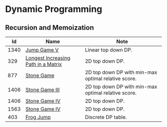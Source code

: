 # Dynamic Programming

## Recursion and Memoization
| Id      | Name                                        | Note               |
|---------|---------------------------------------------|--------------------|
| 1340     |  <a href="https://github.com/ZSShen/Hacking-Tech-Interview/blob/main/AlgorithmDesign/src/1340_Jump_Game_V.cpp" target="_blank">Jump Game V</a>| Linear top down DP. |
| 329     | <a href="https://github.com/ZSShen/Hacking-Tech-Interview/blob/main/AlgorithmDesign/src/329_Longest_Increasing_Path_in_a_Matrix.cpp" target="_blank">Longest Increasing Path in a Matrix</a> | 2D top down DP. |
| 877     | <a href="https://github.com/ZSShen/Hacking-Tech-Interview/blob/main/AlgorithmDesign/src/877_Stone_Game.cpp" target="_blank">Stone Game</a> | 2D top down DP with min-max optimal relative score. |
| 1406     | <a href="https://github.com/ZSShen/Hacking-Tech-Interview/blob/main/AlgorithmDesign/src/1406_Stone_Game_III.cpp" target="_blank">Stone Game III</a> | 2D top down DP with min-max optimal relative score. |
| 1406     | <a href="https://github.com/ZSShen/Hacking-Tech-Interview/blob/main/AlgorithmDesign/src/1510_Stone_Game_IV.cpp" target="_blank">Stone Game IV</a> | 2D top down DP. |
| 1563     | <a href="https://github.com/ZSShen/Hacking-Tech-Interview/blob/main/AlgorithmDesign/src/1563_Stone_Game_V.cpp" target="_blank">Stone Game IV</a> | 2D top down DP. |
| 403     |  <a href="https://github.com/ZSShen/Hacking-Tech-Interview/blob/main/AlgorithmDesign/src/403_Frog_Jump.cpp" target="_blank">Frog Jump</a>| Discrete DP table. |
